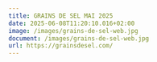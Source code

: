 ```yaml
---
title: GRAINS DE SEL MAI 2025
date: 2025-06-08T11:20:10.016+02:00
image: /images/grains-de-sel-web.jpg
document: /images/grains-de-sel-web.jpg
url: https://grainsdesel.com/
---
```

